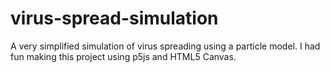 # virus-spread-simulation
A very simplified simulation of virus spreading using a particle model.
I had fun making this project using p5js and HTML5 Canvas.

